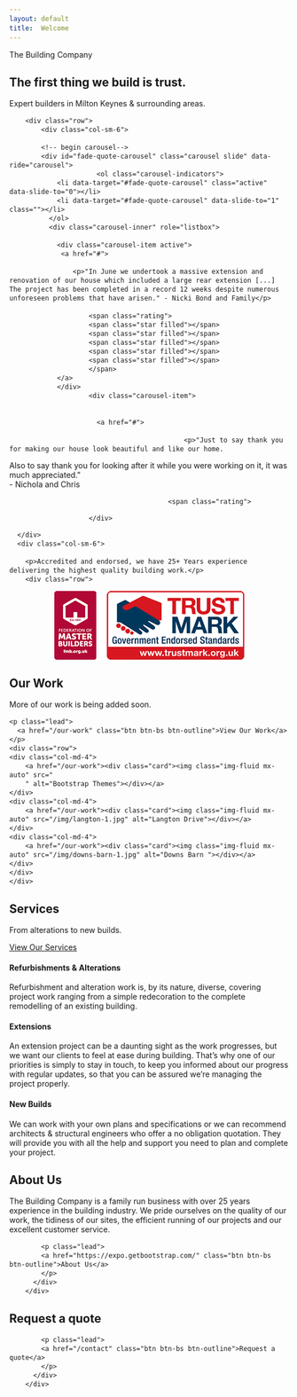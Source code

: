 ```yaml
---
layout: default
title:  Welcome
---
```


<main class="masthead" id="content">
    <div class="container">
        <p class="lead">The Building Company</p>
    </div>
</main>
<div class="section">
    <div class="container">
        <h2 class="section-title">The first thing we build is trust.</h2>
        <p class="lead">Expert builders in Milton Keynes & surrounding areas.</p>

        <div class="row">
            <div class="col-sm-6">

            <!-- begin carousel-->
            <div id="fade-quote-carousel" class="carousel slide" data-ride="carousel">
                          <ol class="carousel-indicators">
                <li data-target="#fade-quote-carousel" class="active" data-slide-to="0"></li>
                <li data-target="#fade-quote-carousel" data-slide-to="1" class=""></li>
              </ol>
              <div class="carousel-inner" role="listbox">

                <div class="carousel-item active">
                 <a href="#">

                    <p>"In June we undertook a massive extension and renovation of our house which included a large rear extension [...] The project has been completed in a record 12 weeks despite numerous unforeseen problems that have arisen." - Nicki Bond and Family</p>

                        <span class="rating">
                        <span class="star filled"></span>
                        <span class="star filled"></span>
                        <span class="star filled"></span>
                        <span class="star filled"></span>
                        <span class="star filled"></span>
                        </span> 
                </a>
                </div>
                        <div class="carousel-item">
                          
                                            
                          <a href="#">
                             
                                                <p>"Just to say thank you for making our house look beautiful and like our home.
Also to say thank you for looking after it while you were working on it, it was much appreciated."
<br/>- Nichola and Chris</p>
                                      
                                            <span class="rating">
<span class="star filled"></span>
<span class="star filled"></span>
<span class="star filled"></span>
<span class="star filled"></span>
<span class="star filled"></span>
</span>
                          </a>
                                      
                        </div>
  </div>

</div>
    
      </div>
      <div class="col-sm-6">

        <p>Accredited and endorsed, we have 25+ Years experience delivering the highest quality building work.</p>
        <div class="row">
<div class="col-xs-8 offset-xs-2 col-md-6 offset-md-3">
<img src="/img/accreditations.png" class="img-fluid" style="    text-align: center;
    margin: auto;
    display: block;
   
}"/>
   </div>
    </div></div>
    </div>

  </div>
</div>

<div class="section">
  <div class="container">
    <h2 class="section-title">Our Work</h2>
    <p class="lead">
      More of our work is being added soon.
    </p>

    <p class="lead">
      <a href="/our-work" class="btn btn-bs btn-outline">View Our Work</a>
    </p>
    <div class="row">
    <div class="col-md-4">
        <a href="/our-work"><div class="card"><img class="img-fluid mx-auto" src="
        " alt="Bootstrap Themes"></div></a>
    </div>
    <div class="col-md-4">
        <a href="/our-work"><div class="card"><img class="img-fluid mx-auto" src="/img/langton-1.jpg" alt="Langton Drive"></div></a>
    </div>
    <div class="col-md-4">
        <a href="/our-work"><div class="card"><img class="img-fluid mx-auto" src="/img/downs-barn-1.jpg" alt="Downs Barn "></div></a>
    </div>
    </div>
    </div>
  </div>


<div class="section">
  <div class="container">
    <h2 class="section-title">Services</h2>
    <p class="lead">From alterations to new builds.</p>
    <p class="lead">
      <a href="/services" class="btn btn-bs btn-outline">View Our Services</a>
    </p>
    <div class="row">
      <div class="col-sm-4 mb-3">
        <span class="fa-stack fa-4x purple">
          <i class="fa fa-circle fa-stack-2x "></i>
          <i class="fa fa-gavel fa-stack-1x fa-inverse"></i>
        </span>
        <h4>Refurbishments
&
Alterations</h4>
        <p>Refurbishment and alteration work is, by its nature, diverse, covering project work ranging from a simple redecoration to the complete remodelling of an existing building.</p>
      </div>
      <div class="col-sm-4 mb-3">
        <span class="fa-stack fa-4x purple">
          <i class="fa fa-circle fa-stack-2x "></i>
          <i class="fa fa-building fa-stack-1x fa-inverse"></i>
        </span>
        <h4>Extensions</h4>
        <p>An extension project can be a daunting sight as the work progresses, but we want our clients to feel at ease during building. That’s why one of our priorities is simply to stay in touch, to keep you informed about our progress with regular updates, so that you can be assured we’re managing the project properly.</p>
      </div>
      <div class="col-sm-4 mb-3">
        <span class="fa-stack fa-4x purple">
  <i class="fa fa-circle fa-stack-2x "></i>
  <i class="fa fa-home fa-stack-1x fa-inverse"></i>
</span>
        <h4>New Builds</h4>
        <p>We can work with your own plans and specifications or we can recommend architects & structural engineers who offer a no obligation quotation. They will provide you with all the help and support you need to plan and complete your project.</p>
      </div>
    </div>


  </div>
</div>
<div class="section">
          <div class="container">
            <h2 class="section-title">About Us</h2>
            <p class="lead">The Building Company is a family run business with over 25 years experience in the building industry. We pride ourselves on the quality of our work, the tidiness of our sites, the efficient running of our projects and our excellent customer service.</p>
            
            <p class="lead">
            <a href="https://expo.getbootstrap.com/" class="btn btn-bs btn-outline">About Us</a>
            </p>
          </div>
        </div>

<div class="section">
          <div class="container">
            <h2 class="section-title">Request a quote</h2>
            <p class="lead"></p>
            
            <p class="lead">
            <a href="/contact" class="btn btn-bs btn-outline">Request a quote</a>
            </p>
          </div>
        </div>
